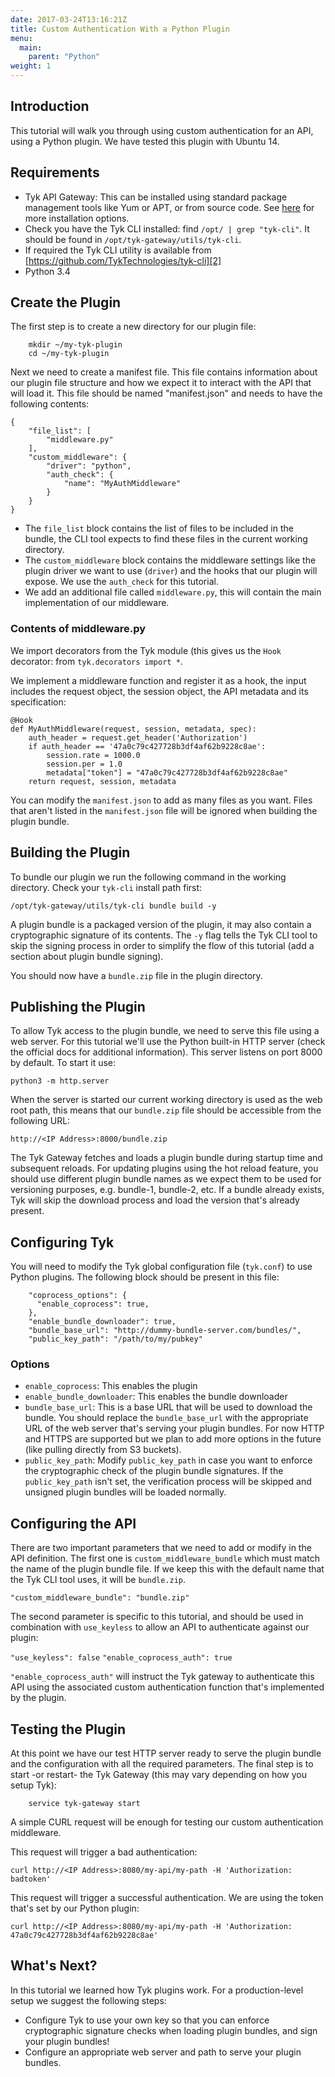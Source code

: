 ```yaml
---
date: 2017-03-24T13:16:21Z
title: Custom Authentication With a Python Plugin
menu:
  main:
    parent: "Python"
weight: 1 
---
```


## <a name="introduction"></a>Introduction
This tutorial will walk you through using custom authentication for an API, using a Python plugin. We have tested this plugin with Ubuntu 14.

## <a name="requirements"></a>Requirements

* Tyk API Gateway: This can be installed using standard package management tools like Yum or APT, or from source code. See [here][1] for more installation options.
* Check you have the Tyk CLI installed: find `/opt/ | grep "tyk-cli"`. It should be found in `/opt/tyk-gateway/utils/tyk-cli`.
* If required the Tyk CLI utility is available from [https://github.com/TykTechnologies/tyk-cli][2]
* Python 3.4

## <a name="create-plugin"></a>Create the Plugin
The first step is to create a new directory for our plugin file:

```{.copyWrapper}
    mkdir ~/my-tyk-plugin
    cd ~/my-tyk-plugin
```

Next we need to create a manifest file. This file contains information about our plugin file structure and how we expect it to interact with the API that will load it.
This file should be named "manifest.json" and needs to have the following contents:

```{.copyWrapper}
{
    "file_list": [
        "middleware.py"
    ],
    "custom_middleware": {
        "driver": "python",
        "auth_check": {
            "name": "MyAuthMiddleware"
        }
    }
}
```

* The `file_list` block contains the list of files to be included in the bundle, the CLI tool expects to find these files in the current working directory.
* The `custom_middleware` block contains the middleware settings like the plugin driver we want to use (`driver`) and the hooks that our plugin will expose. We use the `auth_check` for this tutorial.
* We add an additional file called `middleware.py`, this will contain the main implementation of our middleware.

### Contents of middleware.py

We import decorators from the Tyk module (this gives us the `Hook` decorator:
from `tyk.decorators import *`.

We implement a middleware function and register it as a hook, the input includes the request object, the session object, the API metadata and its specification:

```
@Hook
def MyAuthMiddleware(request, session, metadata, spec):
    auth_header = request.get_header('Authorization')
    if auth_header == '47a0c79c427728b3df4af62b9228c8ae':
        session.rate = 1000.0
        session.per = 1.0
        metadata["token"] = "47a0c79c427728b3df4af62b9228c8ae"
    return request, session, metadata
```


You can modify the `manifest.json` to add as many files as you want. Files that aren't listed in the `manifest.json` file will be ignored when building the plugin bundle.

## <a name="building"></a>Building the Plugin

To bundle our plugin we run the following command in the working directory. Check your `tyk-cli` install path first:

`/opt/tyk-gateway/utils/tyk-cli bundle build -y`

A plugin bundle is a packaged version of the plugin, it may also contain a cryptographic signature of its contents. The `-y` flag tells the Tyk CLI tool to skip the signing process in order to simplify the flow of this tutorial (add a section about plugin bundle signing).

You should now have a `bundle.zip` file in the plugin directory.

## <a name="publish"></a>Publishing the Plugin

To allow Tyk access to the plugin bundle, we need to serve this file using a web server. For this tutorial we'll use the Python built-in HTTP server (check the official docs for additional information). This server listens on port 8000 by default. To start it use:

`python3 -m http.server`

When the server is started our current working directory is used as the web root path, this means that our `bundle.zip` file should be accessible from the following URL:

`http://<IP Address>:8000/bundle.zip`

The Tyk Gateway fetches and loads a plugin bundle during startup time and subsequent reloads. For updating plugins using the hot reload feature, you should use different plugin bundle names as we expect them to be used for versioning purposes, e.g. bundle-1, bundle-2, etc.
If a bundle already exists, Tyk will skip the download process and load the version that's already present.

## <a name="configure"></a>Configuring Tyk

You will need to modify the Tyk global configuration file (`tyk.conf`) to use Python plugins. The following block should be present in this file:

```{.copyWrapper}
    "coprocess_options": {
      "enable_coprocess": true,
    },
    "enable_bundle_downloader": true,
    "bundle_base_url": "http://dummy-bundle-server.com/bundles/",
    "public_key_path": "/path/to/my/pubkey"
```

### Options

* `enable_coprocess`: This enables the plugin
* `enable_bundle_downloader`: This enables the bundle downloader
* `bundle_base_url`: This is a base URL that will be used to download the bundle. You should replace the `bundle_base_url` with the appropriate URL of the web server that's serving your plugin bundles. For now HTTP and HTTPS are supported but we plan to add more options in the future (like pulling directly from S3 buckets).
* `public_key_path`: Modify `public_key_path` in case you want to enforce the cryptographic check of the plugin bundle signatures. If the `public_key_path` isn't set, the verification process will be skipped and unsigned plugin bundles will be loaded normally.

## <a name="configure-api"></a>Configuring the API

There are two important parameters that we need to add or modify in the API definition.
The first one is `custom_middleware_bundle` which must match the name of the plugin bundle file. If we keep this with the default name that the Tyk CLI tool uses, it will be `bundle.zip`.

`"custom_middleware_bundle": "bundle.zip"`

The second parameter is specific to this tutorial, and should be used in combination with `use_keyless` to allow an API to authenticate against our plugin:

`"use_keyless": false`
`"enable_coprocess_auth": true`

`"enable_coprocess_auth"` will instruct the Tyk gateway to authenticate this API using the associated custom authentication function that's implemented by the plugin.

## <a name="testing"></a>Testing the Plugin

At this point we have our test HTTP server ready to serve the plugin bundle and the configuration with all the required parameters.
The final step is to start -or restart- the Tyk Gateway (this may vary depending on how you setup Tyk):

```{.copyWrapper}
    service tyk-gateway start
```


A simple CURL request will be enough for testing our custom authentication middleware.

This request will trigger a bad authentication:

```{.copyWrapper}
curl http://<IP Address>:8080/my-api/my-path -H 'Authorization: badtoken'
```

This request will trigger a successful authentication. We are using the token that's set by our Python plugin:

```{.copyWrapper}
curl http://<IP Address>:8080/my-api/my-path -H 'Authorization: 47a0c79c427728b3df4af62b9228c8ae'
```


## <a name="next"></a>What's Next?

In this tutorial we learned how Tyk plugins work. For a production-level setup we suggest the following steps:

* Configure Tyk to use your own key so that you can enforce cryptographic signature checks when loading plugin bundles, and sign your plugin bundles!
* Configure an appropriate web server and path to serve your plugin bundles.























[1]: https://tyk.io/docs/get-started/with-tyk-on-premise/installation/
[2]: https://github.com/TykTechnologies/tyk-cli


